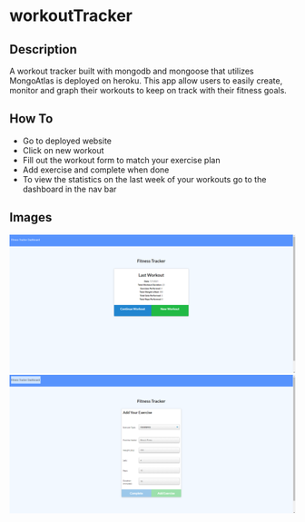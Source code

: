 # workoutTracker

## Description

A workout tracker built with mongodb and mongoose that utilizes MongoAtlas is deployed on heroku. This app allow users to easily create, monitor and graph their workouts to keep on track with their fitness goals.

## How To
- Go to deployed website
- Click on new workout
- Fill out the workout form to match your exercise plan
- Add exercise and complete when done
- To view the statistics on the last week of your workouts go to the dashboard in the nav bar

## Images

![screeshot of home page](exampPics\workoutTrackerPicture.PNG)
![screeshot of home page](exampPics\workoutTrackerPicture2.PNG)